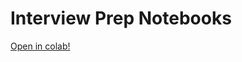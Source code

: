 # Interview Prep Notebooks
 [Open in colab!](https://colab.research.google.com/github/eduardo-exists/DS-Interview-Prep)
